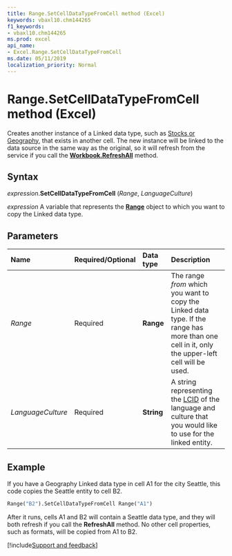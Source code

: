 ```yaml
---
title: Range.SetCellDataTypeFromCell method (Excel)
keywords: vbaxl10.chm144265
f1_keywords:
- vbaxl10.chm144265
ms.prod: excel
api_name:
- Excel.Range.SetCellDataTypeFromCell
ms.date: 05/11/2019
localization_priority: Normal
---
```



# Range.SetCellDataTypeFromCell method (Excel)

Creates another instance of a Linked data type, such as [Stocks or Geography](https://support.office.com/article/stock-quotes-and-geographic-data-61a33056-9935-484f-8ac8-f1a89e210877), that exists in another cell. The new instance will be linked to the data source in the same way as the original, so it will refresh from the service if you call the **[Workbook.RefreshAll](Excel.Workbook.RefreshAll.md)** method.

## Syntax

_expression_.**SetCellDataTypeFromCell** (_Range_, _LanguageCulture_)

_expression_ A variable that represents the **[Range](excel.range(object).md)** object to which you want to copy the Linked data type.


## Parameters

|Name|Required/Optional|Data type|Description|
|:-----|:-----|:-----|:-----|
| _Range_|Required| **Range**|The range _from_ which you want to copy the Linked data type. If the range has more than one cell in it, only the upper-left cell will be used. |
| _LanguageCulture_|Required| **String**|A string representing the [LCID](https://docs.microsoft.com/openspecs/windows_protocols/ms-lcid/a9eac961-e77d-41a6-90a5-ce1a8b0cdb9c) of the language and culture that you would like to use for the linked entity. |

## Example

If you have a Geography Linked data type in cell A1 for the city Seattle, this code copies the Seattle entity to cell B2.

```vb
Range("B2").SetCellDataTypeFromCell Range("A1")
```

After it runs, cells A1 and B2 will contain a Seattle data type, and they will both refresh if you call the **RefreshAll** method. No other cell properties, such as formats, will be copied from A1 to B2.



[!include[Support and feedback](~/includes/feedback-boilerplate.md)]